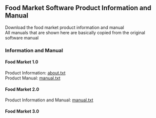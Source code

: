## Food Market Software Product Information and Manual

Download the food market product information and manual  
All manuals that are shown here are basically copied from the original software manual  

### Information and Manual

#### Food Market 1.0
Product Information: [about.txt](https://raw.githubusercontent.com/daffarahman/food-market/gh-pages/docs/1.0/about.txt)  
Product Manual: [manual.txt](https://raw.githubusercontent.com/daffarahman/food-market/gh-pages/docs/1.0/about.txt)  


#### Food Market 2.0
Product Information and Manual: [manual.txt](https://raw.githubusercontent.com/daffarahman/food-market/gh-pages/docs/2.0/manual.txt)  

#### Food Market 3.0
